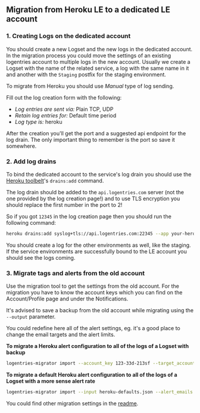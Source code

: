 ## Migration from Heroku LE to a dedicated LE account

### 1. Creating Logs on the dedicated account
You should create a new Logset and the new logs in the dedicated account. In the migration process you could move the settings of an existing logentries account to multiple logs in the new account. Usually we create a Logset with the name of the related service, a log with the same name in it and another with the `Staging` postfix for the staging environment.

To migrate from Heroku you should use *Manual* type of log sending.

Fill out the log creation form with the following:
- *Log entries are sent via:* Plain TCP, UDP
- *Retain log entries for:* Default time period
- *Log type is:* heroku

After the creation you'll get the port and a suggested api endpoint for the log drain. The only important thing to remember is the port so save it somewhere.

### 2. Add log drains
To bind the dedicated account to the service's log drain you should use the [Heroku toolbelt](https://toolbelt.heroku.com/)'s `drains:add` command.

The log drain should be added to the `api.logentries.com` server (not the one provided by the log creation page!) and to use TLS encryption you should replace the first number in the port to 2!

So if you got `12345` in the log creation page then you should run the following command:

```bash
heroku drains:add syslog+tls://api.logentries.com:22345 --app your-heroku-application-name
```

You should create a log for the other environments as well, like the staging. If the service environments are successfully bound to the LE account you should see the logs coming.

### 3. Migrate tags and alerts from the old account
Use the migration tool to get the settings from the old account. For the migration you have to know the account keys which you can find on the Account/Profile page and under the Notifications. 

It's advised to save a backup from the old account while migrating using the `--output` parameter.

You could redefine here all of the alert settings, eg. it's a good place to change the email targets and the alert limits.

**To migrate a Heroku alert configuration to all of the logs of a Logset with backup**
```bash
logentries-migrator import --account_key 123-33d-213sf --target_account_key 245b74-h69x-435 --log_set "My Service" --output "logentries_my_service_backup.json"
```

**To migrate a default Heroku alert configuration to all of the logs of a Logset with a more sense alert rate**
```bash
logentries-migrator import --input heroku-defaults.json --alert_emails "your-team@your-company.com" --log_set "My Service" --target_account_key 23v45b74-h69x-4375 --alert_limit_count 6 --alert_limit_range "hour" --output "logentries_my_service_backup.json"
```

You could find other migration settings in the [readme](https://github.com/emartech/logentries-migrator/blob/master/README.md).
